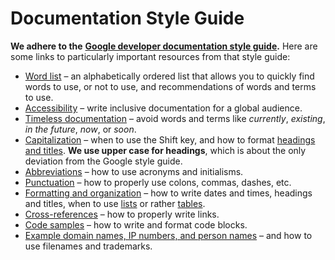 # Documentation Style Guide

**We adhere to the** [**Google developer documentation style guide**](https://developers.google.com/style/)**.** Here are some links to particularly important resources from that style guide:

* [Word list](https://developers.google.com/style/word-list) – an alphabetically ordered list that allows you to quickly find words to use, or not to use, and recommendations of words and terms to use.
* [Accessibility](https://developers.google.com/style/accessibility) – write inclusive documentation for a global audience.
* [Timeless documentation](https://developers.google.com/style/timeless-documentation) – avoid words and terms like _currently_, _existing_, _in the future_, _now_, or _soon_.
* [Capitalization](https://developers.google.com/style/capitalization) – when to use the Shift key, and how to format [headings and titles](https://developers.google.com/style/headings). **We use upper case for headings**, which is about the only deviation from the Google style guide.
* [Abbreviations](https://developers.google.com/style/abbreviations) – how to use acronyms and initialisms.
* [Punctuation](https://developers.google.com/style/colons) – how to properly use colons, commas, dashes, etc.
* [Formatting and organization](https://developers.google.com/style/dates-times) – how to write dates and times, headings and titles, when to use [lists](https://developers.google.com/style/lists) or rather [tables](https://developers.google.com/style/tables).
* [Cross-references](https://developers.google.com/style/cross-references) – how to properly write links.
* [Code samples](https://developers.google.com/style/code-samples) – how to write and format code blocks.
* [Example domain names, IP numbers, and person names](https://developers.google.com/style/examples) – and how to use filenames and trademarks.

